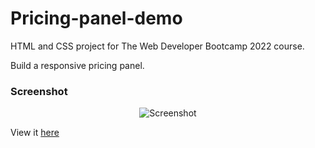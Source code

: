 # Pricing-panel-demo

HTML and CSS project for The Web Developer Bootcamp 2022 course.

Build a responsive pricing panel.

### Screenshot

<p align="center">
  <img src="https://user-images.githubusercontent.com/49698792/181372213-b1e1473e-19a0-4fac-9e68-0723fa8757cb.PNG" alt="Screenshot" width:"100">
</p>


View it [here]( https://guillaumeauger85.github.io/Pricing-panel-demo/)

